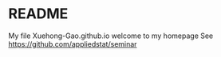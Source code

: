 # README
My file
Xuehong-Gao.github.io
welcome to my homepage
See <https://github.com/appliedstat/seminar>
